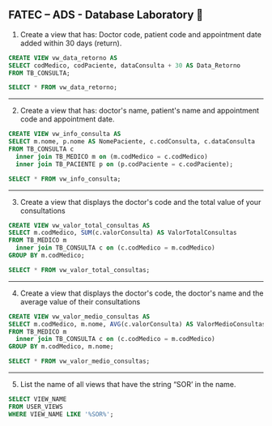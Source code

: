 
## FATEC – ADS - Database Laboratory 🎲
  
  1.  Create a view that has: Doctor code, patient code and appointment date added within 30 days (return).
  ```sql
  CREATE VIEW vw_data_retorno AS
  SELECT codMedico, codPaciente, dataConsulta + 30 AS Data_Retorno
  FROM TB_CONSULTA;

  SELECT * FROM vw_data_retorno;
  ```
  ---

  2.  Create a view that has: doctor's name, patient's name and appointment code and appointment date.
  ```sql
  CREATE VIEW vw_info_consulta AS 
  SELECT m.nome, p.nome AS NomePaciente, c.codConsulta, c.dataConsulta 
  FROM TB_CONSULTA c   
    inner join TB_MEDICO m on (m.codMedico = c.codMedico)
    inner join TB_PACIENTE p on (p.codPaciente = c.codPaciente);

  SELECT * FROM vw_info_consulta;
  ```
  ---

  3.  Create a view that displays the doctor's code and the total value of your consultations
  ```sql
  CREATE VIEW vw_valor_total_consultas AS
  SELECT m.codMedico, SUM(c.valorConsulta) AS ValorTotalConsultas
  FROM TB_MEDICO m      
    inner join TB_CONSULTA c on (c.codMedico = m.codMedico)
  GROUP BY m.codMedico;

  SELECT * FROM vw_valor_total_consultas;
  ```
  ---

  4.  Create a view that displays the doctor's code, the doctor's name and the average value of their consultations
  ```sql
  CREATE VIEW vw_valor_medio_consultas AS
  SELECT m.codMedico, m.nome, AVG(c.valorConsulta) AS ValorMedioConsultas
  FROM TB_MEDICO m
    inner join TB_CONSULTA c on (c.codMedico = m.codMedico)
  GROUP BY m.codMedico, m.nome;

  SELECT * FROM vw_valor_medio_consultas;
  ```
  ---

  5.  List the name of all views that have the string “SOR’ in the name.
  ```sql
  SELECT VIEW_NAME 
  FROM USER_VIEWS 
  WHERE VIEW_NAME LIKE '%SOR%';
  ```